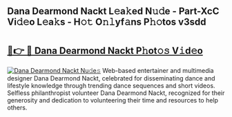## Dana Dearmond Nackt L𝚎a𝚔ed N𝚞𝚍e - Part-XcC Vi𝚍𝚎o L𝚎a𝚔s - H𝚘𝚝 O𝚗𝚕yf𝚊ns P𝚑𝚘tos v3sdd

# <h2><a href="http://kf9iiu.oniu.top/?m=Dana+Dearmond+Nackt">🔗👉 🔴 Dana Dearmond Nackt P𝚑ot𝚘𝚜 V𝚒d𝚎o</a></h2>

[![Dana Dearmond Nackt Nu𝚍e𝚜](https://i.imgur.com/0qMVB7G.gif)](http://kf9iiu.oniu.top/?m=Dana+Dearmond+Nackt)
Web-based entertainer and multimedia designer Dana Dearmond Nackt, celebrated for disseminating dance and lifestyle knowledge through trending dance sequences and short videos. Selfless philanthropist volunteer Dana Dearmond Nackt, recognized for their generosity and dedication to volunteering their time and resources to help others.  
